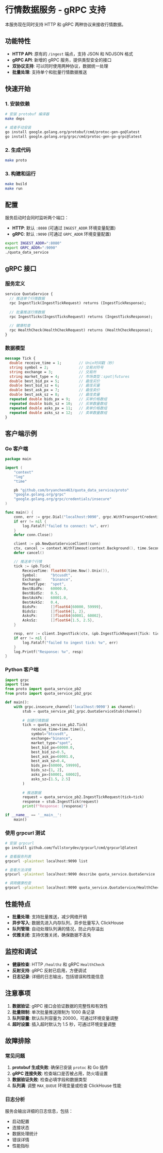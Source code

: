 # 行情数据服务 - gRPC 支持

本服务现在同时支持 HTTP 和 gRPC 两种协议来接收行情数据。

## 功能特性

- **HTTP API**: 原有的 `/ingest` 端点，支持 JSON 和 NDJSON 格式
- **gRPC API**: 新增的 gRPC 服务，提供类型安全的接口
- **双协议支持**: 可以同时使用两种协议，数据统一处理
- **批量处理**: 支持单个和批量行情数据推送

## 快速开始

### 1. 安装依赖

```bash
# 安装 protobuf 编译器
make deps

# 或者手动安装
go install google.golang.org/protobuf/cmd/protoc-gen-go@latest
go install google.golang.org/grpc/cmd/protoc-gen-go-grpc@latest
```

### 2. 生成代码

```bash
make proto
```

### 3. 构建和运行

```bash
make build
make run
```

## 配置

服务启动时会同时监听两个端口：

- **HTTP**: 默认 `:8080` (可通过 `INGEST_ADDR` 环境变量配置)
- **gRPC**: 默认 `:9090` (可通过 `GRPC_ADDR` 环境变量配置)

```bash
export INGEST_ADDR=":8080"
export GRPC_ADDR=":9090"
./quota_data_service
```

## gRPC 接口

### 服务定义

```protobuf
service QuotaService {
  // 推送单个行情数据
  rpc IngestTick(IngestTickRequest) returns (IngestTickResponse);
  
  // 批量推送行情数据
  rpc IngestTicks(IngestTicksRequest) returns (IngestTicksResponse);
  
  // 健康检查
  rpc HealthCheck(HealthCheckRequest) returns (HealthCheckResponse);
}
```

### 数据模型

```protobuf
message Tick {
  double receive_time = 1;        // Unix时间戳（秒）
  string symbol = 2;              // 交易对符号
  string exchange = 3;            // 交易所
  string market_type = 4;         // 市场类型：spot|futures
  double best_bid_px = 5;         // 最佳买价
  double best_bid_sz = 6;         // 最佳买量
  double best_ask_px = 7;         // 最佳卖价
  double best_ask_sz = 8;         // 最佳卖量
  repeated double bids_px = 9;    // 买单价格数组
  repeated double bids_sz = 10;   // 买单数量数组
  repeated double asks_px = 11;   // 卖单价格数组
  repeated double asks_sz = 12;   // 卖单数量数组
}
```

## 客户端示例

### Go 客户端

```go
package main

import (
    "context"
    "log"
    "time"

    pb "github.com/bryanchen463/quota_data_service/proto"
    "google.golang.org/grpc"
    "google.golang.org/grpc/credentials/insecure"
)

func main() {
    conn, err := grpc.Dial("localhost:9090", grpc.WithTransportCredentials(insecure.NewCredentials()))
    if err != nil {
        log.Fatalf("failed to connect: %v", err)
    }
    defer conn.Close()

    client := pb.NewQuotaServiceClient(conn)
    ctx, cancel := context.WithTimeout(context.Background(), time.Second)
    defer cancel()

    // 推送单个行情
    tick := &pb.Tick{
        ReceiveTime: float64(time.Now().Unix()),
        Symbol:      "btcusdt",
        Exchange:    "binance",
        MarketType:  "spot",
        BestBidPx:   60000.0,
        BestBidSz:   0.5,
        BestAskPx:   60001.0,
        BestAskSz:   0.4,
        BidsPx:      []float64{60000, 59999},
        BidsSz:      []float64{1, 2},
        AsksPx:      []float64{60001, 60002},
        AsksSz:      []float64{1.5, 2.5},
    }

    resp, err := client.IngestTick(ctx, &pb.IngestTickRequest{Tick: tick})
    if err != nil {
        log.Fatalf("failed to ingest tick: %v", err)
    }
    log.Printf("Response: %v", resp)
}
```

### Python 客户端

```python
import grpc
import time
from proto import quota_service_pb2
from proto import quota_service_pb2_grpc

def main():
    with grpc.insecure_channel('localhost:9090') as channel:
        stub = quota_service_pb2_grpc.QuotaServiceStub(channel)
        
        # 创建行情数据
        tick = quota_service_pb2.Tick(
            receive_time=time.time(),
            symbol="btcusdt",
            exchange="binance",
            market_type="spot",
            best_bid_px=60000.0,
            best_bid_sz=0.5,
            best_ask_px=60001.0,
            best_ask_sz=0.4,
            bids_px=[60000, 59999],
            bids_sz=[1, 2],
            asks_px=[60001, 60002],
            asks_sz=[1.5, 2.5]
        )
        
        # 推送数据
        request = quota_service_pb2.IngestTickRequest(tick=tick)
        response = stub.IngestTick(request)
        print(f"Response: {response}")

if __name__ == '__main__':
    main()
```

### 使用 grpcurl 测试

```bash
# 安装 grpcurl
go install github.com/fullstorydev/grpcurl/cmd/grpcurl@latest

# 查看服务列表
grpcurl -plaintext localhost:9090 list

# 查看方法详情
grpcurl -plaintext localhost:9090 describe quota_service.QuotaService

# 调用健康检查
grpcurl -plaintext localhost:9090 quota_service.QuotaService/HealthCheck
```

## 性能特点

- **批量处理**: 支持批量推送，减少网络开销
- **异步写入**: 数据先进入内存队列，异步批量写入 ClickHouse
- **队列管理**: 自动处理队列满的情况，防止内存溢出
- **优雅关闭**: 支持优雅关闭，确保数据不丢失

## 监控和调试

- **健康检查**: HTTP `/healthz` 和 gRPC `HealthCheck`
- **反射支持**: gRPC 反射已启用，方便调试
- **日志记录**: 详细的日志输出，包括错误和性能信息

## 注意事项

1. **数据验证**: gRPC 接口会验证数据的完整性和有效性
2. **批量限制**: 单次批量推送限制为 1000 条记录
3. **队列容量**: 默认队列容量为 20000，可通过环境变量调整
4. **超时设置**: 插入超时默认为 1.5 秒，可通过环境变量调整

## 故障排除

### 常见问题

1. **protobuf 生成失败**: 确保已安装 `protoc` 和 Go 插件
2. **gRPC 连接失败**: 检查端口是否被占用，防火墙设置
3. **数据验证失败**: 检查必填字段和数据类型
4. **队列满**: 调整 `MAX_QUEUE` 环境变量或检查 ClickHouse 性能

### 日志分析

服务会输出详细的日志信息，包括：
- 启动配置
- 连接状态
- 数据处理统计
- 错误详情
- 性能指标 